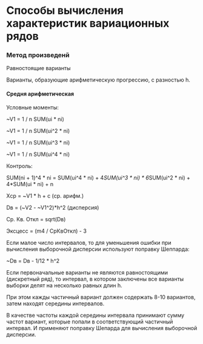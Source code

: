 # Способы вычисления характеристик вариационных рядов
### Метод произведенй

Равностоящие варианты

Варианты, образующие арифметическую прогрессию, с разностью h.

#### Средня арифметическая

Условные моменты:

~V1 = 1 / n SUM(ui * ni)

~V1 = 1 / n SUM(ui^2 * ni)

~V1 = 1 / n SUM(ui^3 * ni)

~V1 = 1 / n SUM(ui^4 * ni)

Контроль:

SUM(ni + 1)^4 * ni = SUM(ui^4 * ni) + 4*SUM(ui^3 * ni) * 6*SUM(ui^2 * ni) + 4*SUM(ui * ni) + n

Xср = ~V1 * h + c           (ср. арифм.)

Dв = (~V2 - ~V1^2)*h^2      (дисперсия)

Ср. Кв. Откл = sqrt(Dв)

Эксцесс = (m4 / СрКвОткл) - 3

Если малое число интервалов, то для уменьшения ошибки при вычисления выборочной дисперсии используют поправку Шеппарда:

~Dв = Dв - 1/12 * h^2

Если первоначальные варианты не являются равностоящими (дискретный ряд), то интервал, в котором заключены все варианты выборки делят на несколько равных длин h.

При этом кажды частичный вариант должен содержать 8-10 вариантов, затем находят середины интервалов.

В качестве частоты каждой середины интервала принимают сумму частот вариант, которые попали в соответствующий частичный интервал. И применяют поправку Шепарда для вычисления выборочной дисперсии.
